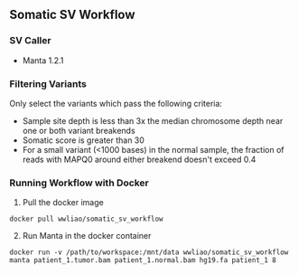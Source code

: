 ## Somatic SV Workflow

### SV Caller
- Manta 1.2.1

### Filtering Variants
Only select the variants which pass the following criteria:
- Sample site depth is less than 3x the median chromosome depth near one or both variant breakends
- Somatic score is greater than 30
- For a small variant (<1000 bases) in the normal sample, the fraction of reads with MAPQ0 around either breakend doesn't exceed 0.4

### Running Workflow with Docker

1. Pull the docker image

```
docker pull wwliao/somatic_sv_workflow
```

2. Run Manta in the docker container

```
docker run -v /path/to/workspace:/mnt/data wwliao/somatic_sv_workflow manta patient_1.tumor.bam patient_1.normal.bam hg19.fa patient_1 8
```
